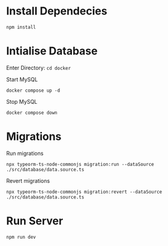 # Install Dependecies
```
npm install
```

# Intialise Database
Enter Directory: `cd docker`

Start MySQL
```
docker compose up -d
```

Stop MySQL
```
docker compose down
```

# Migrations

Run migrations
```
npx typeorm-ts-node-commonjs migration:run --dataSource ./src/database/data.source.ts
```

Revert migrations
```
npx typeorm-ts-node-commonjs migration:revert --dataSource ./src/database/data.source.ts
```

# Run Server
```
npm run dev
```